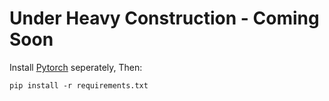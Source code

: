 # Under Heavy Construction - Coming Soon
Install [Pytorch](https://pytorch.org/get-started/locally/) seperately, Then:
```
pip install -r requirements.txt
```
